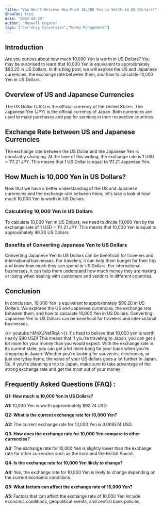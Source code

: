 ```yaml
---
title: "You Won't Believe How Much 10,000 Yen is Worth in US Dollars!"
ShowToc: true 
date: "2023-04-25"
author: "Maxwell Ungaro" 
tags: ["Currency Conversion","Money Management"]
---
```

## Introduction

Are you curious about how much 10,000 Yen is worth in US Dollars? You may be surprised to learn that 10,000 Yen is equivalent to approximately $90.20 in US Dollars. In this blog post, we will explore the US and Japanese currencies, the exchange rate between them, and how to calculate 10,000 Yen in US Dollars. 

## Overview of US and Japanese Currencies

The US Dollar (USD) is the official currency of the United States. The Japanese Yen (JPY) is the official currency of Japan. Both currencies are used to make purchases and pay for services in their respective countries. 

## Exchange Rate between US and Japanese Currencies

The exchange rate between the US Dollar and the Japanese Yen is constantly changing. At the time of this writing, the exchange rate is 1 USD = 111.21 JPY. This means that 1 US Dollar is equal to 111.21 Japanese Yen. 

## How Much is 10,000 Yen in US Dollars? 

Now that we have a better understanding of the US and Japanese currencies and the exchange rate between them, let’s take a look at how much 10,000 Yen is worth in US Dollars. 

### Calculating 10,000 Yen in US Dollars 

To calculate 10,000 Yen in US Dollars, we need to divide 10,000 Yen by the exchange rate of 1 USD = 111.21 JPY. This means that 10,000 Yen is equal to approximately 90.20 US Dollars. 

### Benefits of Converting Japanese Yen to US Dollars

Converting Japanese Yen to US Dollars can be beneficial for travelers and international businesses. For travelers, it can help them budget for their trip and know how much they can spend in US Dollars. For international businesses, it can help them understand how much money they are making or losing when dealing with customers and vendors in different countries. 

## Conclusion

In conclusion, 10,000 Yen is equivalent to approximately $90.20 in US Dollars. We explored the US and Japanese currencies, the exchange rate between them, and how to calculate 10,000 Yen in US Dollars. Converting Japanese Yen to US Dollars can be beneficial for travelers and international businesses.

{{< youtube hMoXJNefRqA >}} 
It's hard to believe that 10,000 yen is worth nearly $90 USD! This means that if you're traveling to Japan, you can get a lot more for your money than you would expect. With the exchange rate in its current state, you can get a lot more bang for your buck when you're shopping in Japan. Whether you're looking for souvenirs, electronics, or just everyday items, the value of your US dollars goes a lot further in Japan. So, if you're planning a trip to Japan, make sure to take advantage of the strong exchange rate and get the most out of your money!

## Frequently Asked Questions (FAQ) :
**Q1: How much is 10,000 Yen in US Dollars?**

**A1:** 10,000 Yen is worth approximately $92.74 USD.

**Q2: What is the current exchange rate for 10,000 Yen?**

**A2:** The current exchange rate for 10,000 Yen is 0.009274 USD.

**Q3: How does the exchange rate for 10,000 Yen compare to other currencies?**

**A3:** The exchange rate for 10,000 Yen is slightly lower than the exchange rate for other currencies such as the Euro and the British Pound.

**Q4: Is the exchange rate for 10,000 Yen likely to change?**

**A4:** Yes, the exchange rate for 10,000 Yen is likely to change depending on the current economic conditions.

**Q5: What factors can affect the exchange rate of 10,000 Yen?**

**A5:** Factors that can affect the exchange rate of 10,000 Yen include economic conditions, geopolitical events, and central bank policies.





